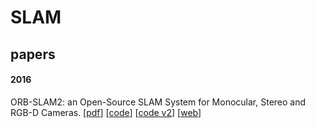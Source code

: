 # SLAM

## papers

#### 2016
ORB-SLAM2: an Open-Source SLAM System for Monocular, Stereo and RGB-D Cameras. [[pdf](https://128.84.21.199/abs/1610.06475)] [[code](https://github.com/raulmur/ORB_SLAM)] [[code v2](https://github.com/raulmur/ORB_SLAM2)] [[web](http://webdiis.unizar.es/~raulmur/orbslam/)]
